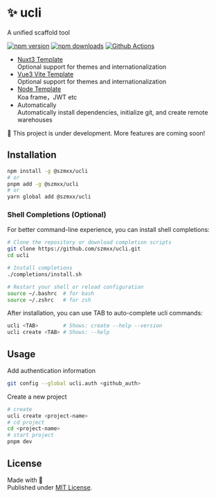 # ✨ ucli
A unified scaffold tool

[![npm version][version]][npm]
[![npm downloads][downloads]][npm]
[![Github Actions][build]](https://github.com/szmxx/ucli/actions/workflows/build.yml)

- [Nuxt3 Template][Nuxt3] \
Optional support for themes and internationalization
- [Vue3 Vite Template][Vue3] \
Optional support for themes and internationalization
- [Node Template][Node] \
Koa frame，JWT etc
- Automatically \
Automatically install dependencies, initialize git, and create remote warehouses

🚧 This project is under development. More features are coming soon!

## Installation

```bash
npm install -g @szmxx/ucli
# or
pnpm add -g @szmxx/ucli
# or
yarn global add @szmxx/ucli
```

### Shell Completions (Optional)

For better command-line experience, you can install shell completions:

```bash
# Clone the repository or download completion scripts
git clone https://github.com/szmxx/ucli.git
cd ucli

# Install completions
./completions/install.sh

# Restart your shell or reload configuration
source ~/.bashrc  # for bash
source ~/.zshrc   # for zsh
```

After installation, you can use TAB to auto-complete ucli commands:
```bash
ucli <TAB>        # Shows: create --help --version
ucli create <TAB> # Shows: --help
```

## Usage

Add authentication information
```bash
git config --global ucli.auth <github_auth>
```

Create a new project
```bash
# create
ucli create <project-name>
# cd project
cd <project-name>
# start project
pnpm dev
```

## License
Made with 💛 \
Published under [MIT License](./LICENSE).


<!-- Badges -->
[Nuxt3]: https://github.com/szmxx/template-nuxt3
[Vue3]: https://github.com/szmxx/template-vite
[Node]: https://github.com/szmxx/template-node
[version]: https://img.shields.io/npm/v/%40szmxx/ucli
[downloads]: https://img.shields.io/npm/dm/%40szmxx/ucli
[npm]: https://npmjs.com/package/@szmxx/ucli
[build]: https://github.com/szmxx/ucli/actions/workflows/build.yml/badge.svg
